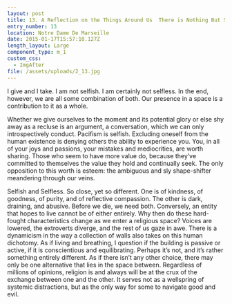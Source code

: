 ```yaml
---
layout: post
title: 13. A Reflection on the Things Around Us  There is Nothing But Sky
entry_number: 13
location: Notre Dame De Marseille
date: 2015-01-17T15:57:10.127Z
length_layout: Large
component_type: m_1
custom_css:
  - ImgAfter
file: /assets/uploads/2_13.jpg
---
```

I give and I take. I am not selfish. I am certainly not selfless. In the end, however, we are all some combination of both. Our presence in a space is a contribution to it as a whole.

Whether we give ourselves to the moment and its potential glory or else shy away as a recluse is an argument, a conversation, which we can only introspectively conduct. Pacifism is selfish. Excluding oneself from the human existence is denying others the ability to experience you. You, in all of your joys and passions, your mistakes and mediocrities, are worth sharing. Those who seem to have more value do, because they’ve committed to themselves the value they hold and continually seek. The only opposition to this worth is esteem: the ambiguous and sly shape-shifter meandering through our veins.

Selfish and Selfless. So close, yet so different. One is of kindness, of goodness, of purity, and of reflective compassion. The other is dark, draining, and abusive. Before we die, we need both. Conversely, an entity that hopes to live cannot be of either entirely. Why then do these hard-fought characteristics change as we enter a religious space? Voices are lowered, the extroverts diverge, and the rest of us gaze in awe. There is a dynamicism in the way a collection of walls also takes on this human dichotomy. As if living and breathing, I question if the building is passive or active, if it is conscientious and equilibrating. Perhaps it’s not, and it’s rather something entirely different. As if there isn’t any other choice, there may only be one alternative that lies in the space between. Regardless of millions of opinions, religion is and always will be at the crux of the exchange between one and the other. It serves not as a wellspring of systemic distractions, but as the only way for some to navigate good and evil.